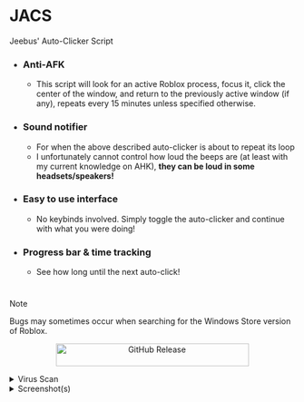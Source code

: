 # JACS
Jeebus' Auto-Clicker Script

- ### Anti-AFK
  - This script will look for an active Roblox process, focus it, click the center of the window, and return to the previously active window (if any), repeats every 15 minutes unless specified otherwise.
- ### Sound notifier
  - For when the above described auto-clicker is about to repeat its loop
  - I unfortunately cannot control how loud the beeps are (at least with my current knowledge on AHK), **they can be loud in some headsets/speakers!**
- ### Easy to use interface
  - No keybinds involved. Simply toggle the auto-clicker and continue with what you were doing!
- ### Progress bar & time tracking
  - See how long until the next auto-click!

<!-- ################## -->
#
> [!NOTE]
> Bugs may sometimes occur when searching for the Windows Store version of Roblox.

<p align="center"><a href="https://github.com/WoahItsJeebus/JACS/releases/download/Launcher/JACS_Launcher.exe">
  <img alt="GitHub Release" src="https://img.shields.io/github/v/release/WoahItsJeebus/JACS?sort=semver&display_name=tag&style=plastic&label=Download%20Latest" height="40" width="340">
</a></p>

<details><summary>Virus Scan</summary>
  VirusTotal Scan Results:
  - My script has been scanned using VirusTotal. One out of numerous antivirus engines flagged the executable, which is a known false positive associated with AutoHotkey scripts. We have submitted a report to the vendor for reevaluation.

  https://www.virustotal.com/gui/file/7f805801fc5ee3105ca36f533bcd6574af6f7853b78358862e76f6740bf88f13?nocache=1
</details>

<details><summary>Screenshot(s)</summary>
  <p align="center">
    <img src="https://github.com/user-attachments/assets/a371f014-856a-4882-81da-074cb1644bc6">
  </p>
</details>
